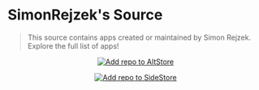 # SimonRejzek's Source
> This source contains apps created or maintained by Simon Rejzek. Explore the full list of apps!

<p align="center">
    <a href="https://fwuf.in/#/altstore://source?url=https://raw.githubusercontent.com/simonrejzek/SideStore-source/refs/heads/main/apps.json">
    <img src="https://img.shields.io/badge/Add%20repo%20to%20AltStore-%20black?style=for-the-badge&color=397C81" alt="Add repo to AltStore">
  </a>
</p>

<p align="center">
    <a href="https://fwuf.in/#/sidestore://source?url=https://raw.githubusercontent.com/simonrejzek/SideStore-source/refs/heads/main/apps.json">
    <img src="https://img.shields.io/badge/Add%20repo%20to%20SideStore-%20black?style=for-the-badge&color=6914A8" alt="Add repo to SideStore">
  </a>
</p>
